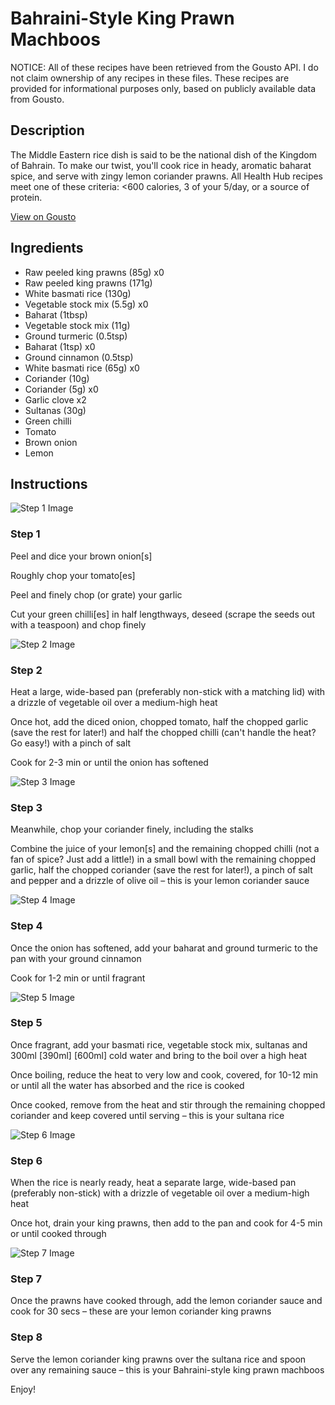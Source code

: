 # Bahraini-Style King Prawn Machboos

NOTICE: All of these recipes have been retrieved from the Gousto API. I do not claim ownership of any recipes in these files. These recipes are provided for informational purposes only, based on publicly available data from Gousto.

## Description

The Middle Eastern rice dish is said to be the national dish of the Kingdom of Bahrain. To make our twist, you'll cook rice in heady, aromatic baharat spice, and serve with zingy lemon coriander prawns. All Health Hub recipes meet one of these criteria: <600 calories, 3 of your 5/day, or a source of protein.


[View on Gousto](https://www.gousto.co.uk/recipes/cookbook/bahraini-style-prawn-machboos)

## Ingredients

- Raw peeled king prawns (85g) x0
- Raw peeled king prawns (171g)
- White basmati rice (130g)
- Vegetable stock mix (5.5g) x0
- Baharat (1tbsp)
- Vegetable stock mix (11g)
- Ground turmeric (0.5tsp)
- Baharat (1tsp) x0
- Ground cinnamon (0.5tsp)
- White basmati rice (65g) x0
- Coriander (10g)
- Coriander (5g) x0
- Garlic clove x2
- Sultanas (30g)
- Green chilli
- Tomato
- Brown onion
- Lemon

## Instructions

![Step 1 Image](https://production-media.gousto.co.uk/cms/recipe-step-image/Step-1-1657729459233-x200.jpg)

### Step 1

Peel and dice your brown onion[s]

Roughly chop your tomato[es]

Peel and finely chop (or grate) your garlic

Cut your green chilli[es] in half lengthways, deseed (scrape the seeds out with a teaspoon) and chop finely

![Step 2 Image](https://production-media.gousto.co.uk/cms/recipe-step-image/Step-2-1657729461216-x200.jpg)

### Step 2

Heat a large, wide-based pan (preferably non-stick with a matching lid) with a drizzle of vegetable oil over a medium-high heat

Once hot, add the diced onion, chopped tomato, half the chopped garlic (save the rest for later!) and half the chopped chilli (can't handle the heat? Go easy!) with a pinch of salt

Cook for 2-3 min or until the onion has softened

![Step 3 Image](https://production-media.gousto.co.uk/cms/recipe-step-image/Step-3-1657729463874-x200.jpg)

### Step 3

Meanwhile, chop your coriander finely, including the stalks

Combine the juice of your lemon[s]<span class="text-danger"> </span>and<span class="text-danger"> </span>the remaining chopped chilli (not a fan of spice? Just add a little!) in a small bowl with the remaining chopped garlic, half the chopped coriander (save the rest for later!), a pinch of salt and pepper and a drizzle of olive oil – this is your lemon coriander sauce

![Step 4 Image](https://production-media.gousto.co.uk/cms/recipe-step-image/Step-4-1657729467252-x200.jpg)

### Step 4

Once the onion has softened, add your baharat and ground turmeric to the pan with your ground cinnamon

Cook for 1-2 min or until fragrant

![Step 5 Image](https://production-media.gousto.co.uk/cms/recipe-step-image/Step-5-1657729471439-x200.jpg)

### Step 5

Once fragrant, add your basmati rice, vegetable stock mix, sultanas and 300ml <span class="text-purple">[390ml]</span> <span class="text-danger">[600ml] </span>cold water and bring to the boil over a high heat

Once boiling, reduce the heat to very low and cook, covered, for 10-12 min or until all the water has absorbed and the rice is cooked

Once cooked, remove from the heat and stir through the remaining chopped coriander and keep covered until serving – this is your sultana rice

![Step 6 Image](https://production-media.gousto.co.uk/cms/recipe-step-image/Step-6-1657729473979-x200.jpg)

### Step 6

When the rice is nearly ready, heat a separate large, wide-based pan (preferably non-stick) with a drizzle of vegetable oil over a medium-high heat

Once hot, drain your king prawns, then add to the pan and cook for 4-5 min or until cooked through

![Step 7 Image](https://production-media.gousto.co.uk/cms/recipe-step-image/Step-7-1657729476647-x200.jpg)

### Step 7

Once the prawns have cooked through, add the lemon coriander sauce and cook for 30 secs – these are your lemon coriander king prawns

### Step 8

Serve the lemon coriander king prawns over the sultana rice and spoon over any remaining sauce – this is your Bahraini-style king prawn machboos

Enjoy!

